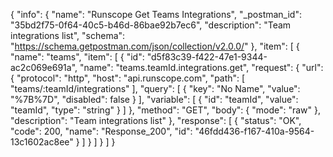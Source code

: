 {
  "info": {
    "name": "Runscope Get Teams Integrations",
    "_postman_id": "35bd2f75-0f64-40c5-b46d-86bae92b7ec6",
    "description": "Team integrations list",
    "schema": "https://schema.getpostman.com/json/collection/v2.0.0/"
  },
  "item": [
    {
      "name": "teams",
      "item": [
        {
          "id": "d5f83c39-f422-47e1-9344-ac2c069e691a",
          "name": "teams.teamId.integrations.get",
          "request": {
            "url": {
              "protocol": "http",
              "host": "api.runscope.com",
              "path": [
                "teams/:teamId/integrations"
              ],
              "query": [
                {
                  "key": "No Name",
                  "value": "%7B%7D",
                  "disabled": false
                }
              ],
              "variable": [
                {
                  "id": "teamId",
                  "value": "teamId",
                  "type": "string"
                }
              ]
            },
            "method": "GET",
            "body": {
              "mode": "raw"
            },
            "description": "Team integrations list"
          },
          "response": [
            {
              "status": "OK",
              "code": 200,
              "name": "Response_200",
              "id": "46fdd436-f167-410a-9564-13c1602ac8ee"
            }
          ]
        }
      ]
    }
  ]
}